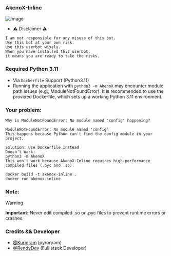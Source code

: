 ### AkenoX-Inline
![Image](https://github.com/user-attachments/assets/46938fcc-81aa-434f-beff-e26b684aa52c)
- ⚠️ Disclaimer ⚠️
```
I am not responsible for any misuse of this bot.
Use this bot at your own risk.
Use this userbot wisely.
When you have installed this userbot,
it means you are ready to take the risks.
```
### Required Python 3.11
- Via `Dockerfile` Support (Python3.11)
- Running the application with `python3 -m AkenoX` may encounter module path issues (e.g., ModuleNotFoundError). It is recommended to use the provided Dockerfile, which sets up a working Python 3.11 environment.
### Your problem:
```
Why is ModuleNotFoundError: No module named 'config' happening?

ModuleNotFoundError: No module named 'config'
This happens because Python can't find the config module in your project.

Solution: Use Dockerfile Instead
Doesn’t Work:
python3 -m AkenoX
This won’t work because AkenoX-Inline requires high-performance compiled files (.pyc and .so).
```
```
docker build -t akenox-inline .
docker run akenox-inline
```

### Note:
> [!WARNING]
> <b>Important:</b> Never edit compiled .so or .pyc files to prevent runtime errors or crashes.

### Credits && Developer
- [@Kurigram](https://github.com/KurimuzonAkuma/pyrogram) (pyrogram)
- [@RendyDev](https://t.me/xtdevs) (Full stack Developer)
